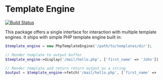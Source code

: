 # Template Engine

[![Build Status](https://travis-ci.org/activecollab/templateengine.svg?branch=master)](https://travis-ci.org/activecollab/templateengine)

This package offers a single interface for interaction with multiple template engines. It ships with simple PHP template engine built in:

```php
$template_engine = new PhpTemplateEngine('/path/to/templates/dir');

// Render template to output buffer
$template_engine->display('/mail/hello.php', ['first_name' => 'John'])

// Render template and return return output as a string
$output = $template_engine->fetch('/mail/hello.php', ['first_name' => 'John'])
```
